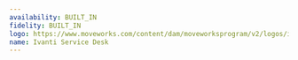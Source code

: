 ```yaml
---
availability: BUILT_IN
fidelity: BUILT_IN
logo: https://www.moveworks.com/content/dam/moveworksprogram/v2/logos/integration-logos/ivanti-integration-logo-primary.svg
name: Ivanti Service Desk
---
```

